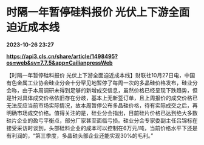 # 时隔一年暂停硅料报价 光伏上下游全面迫近成本线

**2023-10-26 23:27**

**https://api3.cls.cn/share/article/1498495?os=web&sv=7.7.5&app=CailianpressWeb**

【时隔一年暂停硅料报价 光伏上下游全面迫近成本线】财联社10月27日电，中国有色金属工业协会硅业分会十分罕见地暂停了每周一次的多晶硅价格发布，硅业分会称，由于本周调研未得到足够的新增成交信息，虽然价格已经呈现下跌趋势，但是针对具体成交价格依旧存在分歧，基本上无新签订单，且上周报价的成交价格已无法反应当前市场实际情况，故本周暂停公布多晶硅价格，待有实际成交之后，再明确市场成交价格。值得关注的是，硅业分会指出，目前硅片价格已达到绝大多数硅片企业的盈亏平衡点，部分厂家甚至面临亏损。硅业分会专家委副主任吕锦标在接受采访时谈到，头部硅料企业的成本可以控制在6万元/吨，当前价格水平下还是有利润的，“第三季度，多晶硅头部企业还能实现30%的毛利。”